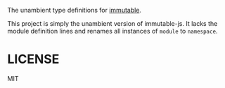 The unambient type definitions for [immutable](https://github.com/facebook/immutable-js).

This project is simply the unambient version of immutable-js. It lacks the
module definition lines and renames all instances of `module` to `namespace`.

# LICENSE
MIT
